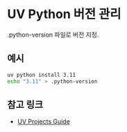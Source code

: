 # UV Python 버전 관리

.python-version 파일로 버전 지정.

## 예시
```bash
uv python install 3.11
echo "3.11" > .python-version
```

## 참고 링크
- [UV Projects Guide](https://docs.astral.sh/uv/guides/projects/)
